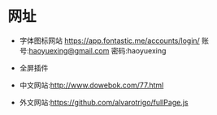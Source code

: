 # 网址

* 字体图标网站
https://app.fontastic.me/accounts/login/
  账号:haoyuexing@gmail.com
  密码:haoyuexing

* 全屏插件
* 中文网站:http://www.dowebok.com/77.html
* 外文网站:https://github.com/alvarotrigo/fullPage.js

